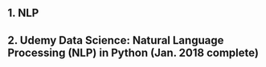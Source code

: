 ## 1. NLP



## 2. Udemy Data Science: Natural Language Processing (NLP) in Python (Jan. 2018 complete)
